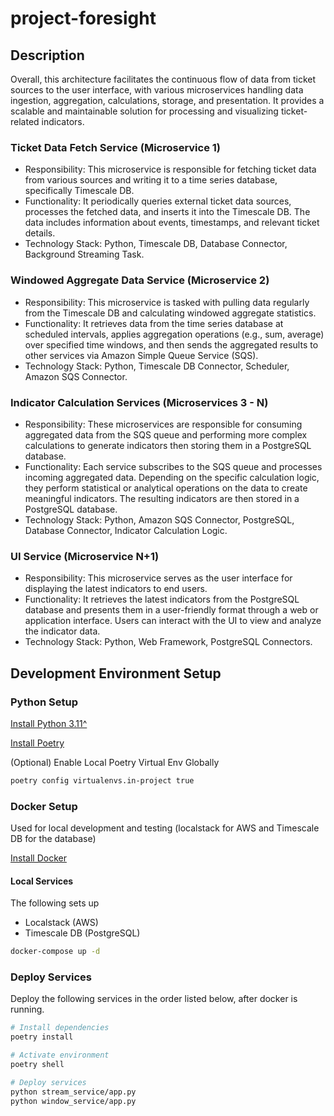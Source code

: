 # project-foresight

## Description

Overall, this architecture facilitates the continuous flow of data from ticket sources to the user interface, with various microservices handling data ingestion, aggregation, calculations, storage, and presentation. It provides a scalable and maintainable solution for processing and visualizing ticket-related indicators.

### Ticket Data Fetch Service (Microservice 1)

* Responsibility: This microservice is responsible for fetching ticket data from various sources and writing it to a time series database, specifically Timescale DB.
* Functionality: It periodically queries external ticket data sources, processes the fetched data, and inserts it into the Timescale DB. The data includes information about events, timestamps, and relevant ticket details.
* Technology Stack: Python, Timescale DB, Database Connector, Background Streaming Task.

### Windowed Aggregate Data Service (Microservice 2)

* Responsibility: This microservice is tasked with pulling data regularly from the Timescale DB and calculating windowed aggregate statistics.
* Functionality: It retrieves data from the time series database at scheduled intervals, applies aggregation operations (e.g., sum, average) over specified time windows, and then sends the aggregated results to other services via Amazon Simple Queue Service (SQS).
* Technology Stack: Python, Timescale DB Connector, Scheduler, Amazon SQS Connector.

### Indicator Calculation Services (Microservices 3 - N)

* Responsibility: These microservices are responsible for consuming aggregated data from the SQS queue and performing more complex calculations to generate indicators then storing them in a PostgreSQL database.
* Functionality: Each service subscribes to the SQS queue and processes incoming aggregated data. Depending on the specific calculation logic, they perform statistical or analytical operations on the data to create meaningful indicators. The resulting indicators are then stored in a PostgreSQL database.
* Technology Stack: Python, Amazon SQS Connector, PostgreSQL, Database Connector, Indicator Calculation Logic.

### UI Service (Microservice N+1)

* Responsibility: This microservice serves as the user interface for displaying the latest indicators to end users.
* Functionality: It retrieves the latest indicators from the PostgreSQL database and presents them in a user-friendly format through a web or application interface. Users can interact with the UI to view and analyze the indicator data.
* Technology Stack: Python, Web Framework, PostgreSQL Connectors.

## Development Environment Setup

### Python Setup

[Install Python 3.11^](https://www.python.org/downloads/release/python-3112/)

[Install Poetry](https://python-poetry.org/docs/#installation)

(Optional) Enable Local Poetry Virtual Env Globally

```bash
poetry config virtualenvs.in-project true
```

### Docker Setup

Used for local development and testing (localstack for AWS and Timescale DB for the database)

[Install Docker](https://docs.docker.com/get-docker/)

#### Local Services

The following sets up

* Localstack (AWS)
* Timescale DB (PostgreSQL)

```bash
docker-compose up -d
```

### Deploy Services

Deploy the following services in the order listed below, after docker is running.

```bash
# Install dependencies
poetry install

# Activate environment
poetry shell

# Deploy services
python stream_service/app.py
python window_service/app.py
```
